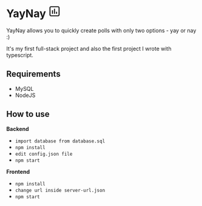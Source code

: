 # YayNay <svg width="32" height="32" viewBox="0 0 24 24" fill="none" xmlns="http://www.w3.org/2000/svg"><path fill-rule="evenodd" clip-rule="evenodd" d="M19 4H5C4.44771 4 4 4.44772 4 5V19C4 19.5523 4.44772 20 5 20H19C19.5523 20 20 19.5523 20 19V5C20 4.44771 19.5523 4 19 4ZM5 2C3.34315 2 2 3.34315 2 5V19C2 20.6569 3.34315 22 5 22H19C20.6569 22 22 20.6569 22 19V5C22 3.34315 20.6569 2 19 2H5Z" fill="currentColor" /><path d="M11 7H13V17H11V7Z" fill="currentColor" /><path d="M15 13H17V17H15V13Z" fill="currentColor" /><path d="M7 10H9V17H7V10Z" fill="currentColor" /></svg>

YayNay allows you to quickly create polls with only two options - yay or nay :)

It's my first full-stack project and also the first project I wrote with typescript.

## Requirements

- MySQL
- NodeJS

## How to use

**Backend**

- `import database from database.sql`
- `npm install`
- `edit config.json file`
- `npm start`

**Frontend**

- `npm install`
- `change url inside server-url.json`
- `npm start`
